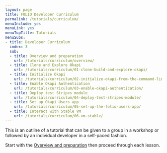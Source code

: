 ```yaml
---
layout: page
title: FOLIO Developer Curriculum
permalink: /tutorials/curriculum/
menuInclude: yes
menuLink: yes
menuTopTitle: Tutorials
menuSubs:
- title: Developer Curriculum
  index: 3
  sub:
  - title: Overview and preparation
    url: /tutorials/curriculum/overview/
  - title: Clone and Explore Okapi
    url: /tutorials/curriculum/01-clone-build-and-explore-okapi/
  - title: Initialize Okapi
    url: /tutorials/curriculum/02-initialize-okapi-from-the-command-line/
  - title: Enable Okapi Authentication
    url: /tutorials/curriculum/03-enable-okapi-authentication/
  - title: Deploy test Stripes module
    url: /tutorials/curriculum/04-deploy-test-stripes-module/
  - title: Set up Okapi Users app
    url: /tutorials/curriculum/05-set-up-the-folio-users-app/
  - title: Interact with Stable VM
    url: /tutorials/curriculum/06-vm-stable/
---
```


This is an outline of a tutorial that can be given to a group in a workshop or followed by an individual developer in a self-paced fashion.

Start with the [Overview and preparation](overview) then proceed through each lesson.
